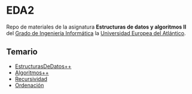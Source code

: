 # EDA2

Repo de materiales de la asignatura **Estructuras de datos y algoritmos II** del [Grado de Ingeniería Informática](https://www.uneatlantico.es/escuela-politecnica-superior/estudios-grado-oficial-en-ingenieria-informatica) la [Universidad Europea del Atlántico](https://www.uneatlantico.es).

## Temario

- [EstructurasDeDatos++](/temario/01-estructurasDeDatos/README.md)
- [Algoritmos++](/temario/02-algoritmos/README.md)
- [Recursividad](/temario/03-recursividad/README.md)
- [Ordenación](/temario/04-ordenacion/README.md)

